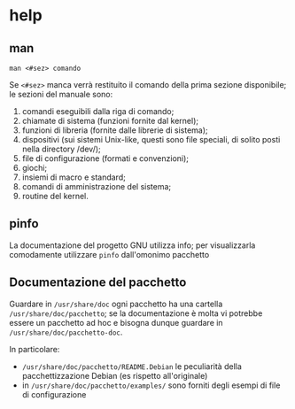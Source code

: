 # help


## man
```
man <#sez> comando
```
Se `<#sez>` manca verrà restituito il comando della prima sezione disponibile; le sezioni del manuale sono:
1. comandi eseguibili dalla riga di comando; 
2. chiamate di sistema (funzioni fornite dal kernel); 
3. funzioni di libreria (fornite dalle librerie di sistema); 
4. dispositivi (sui sistemi Unix-like, questi sono file speciali, di solito posti nella directory /dev/); 
5. file di configurazione (formati e convenzioni); 
6. giochi; 
7. insiemi di macro e standard; 
8. comandi di amministrazione del sistema; 
9. routine del kernel. 

## pinfo
La documentazione del progetto GNU utilizza info; per visualizzarla
comodamente utilizzare `pinfo` dall'omonimo pacchetto

## Documentazione del pacchetto
Guardare in `/usr/share/doc` ogni pacchetto ha una cartella
`/usr/share/doc/pacchetto`; se la documentazione è molta vi potrebbe
essere un pacchetto ad hoc e bisogna dunque guardare in
`/usr/share/doc/pacchetto-doc`.

In particolare:
- `/usr/share/doc/pacchetto/README.Debian` le peculiarità della
  pacchettizzazione Debian (es rispetto all'originale)
- in `/usr/share/doc/pacchetto/examples/` sono forniti degli esempi di
  file di configurazione
